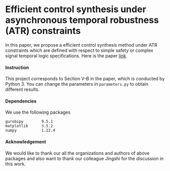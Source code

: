# Efficient control synthesis under asynchronous temporal robustness (ATR) constraints
In this paper, we propose a efficient control synthesis method under ATR constraints which are defined with respect to simple safety or  complex signal temporal logic specifications. Here is the paper [link](https://arxiv.org/pdf/2307.12855.pdf).

#### Instruction

This project corresponds to Section V-B in the paper, which is conducted by Python 3. You can change the parameters in `parameters.py` to obtain different results.

#### Dependencies

We use the following packages

```
gurobipy        9.5.1
matplotlib      3.5.2
numpy           1.22.4
```

#### Acknowledgement

We would like to thank our all the organizations and authors of above packages and also want to thank our colleague Jingshi for the discussion in this work.
